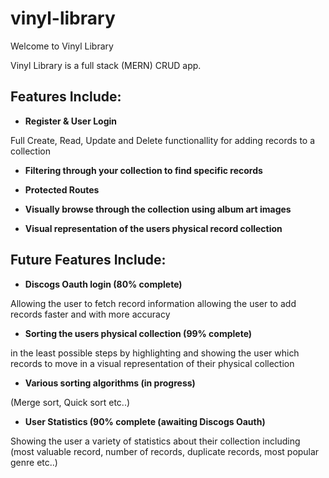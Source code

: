 # vinyl-library

Welcome to Vinyl Library 

Vinyl Library is a full stack (MERN) CRUD app.

## Features Include:

  * **Register & User Login**
  
  Full Create, Read, Update and Delete functionallity for adding records to a collection
  
  * **Filtering through your collection to find specific records**
  
  * **Protected Routes**
  
  * **Visually browse through the collection using album art images**
  
  * **Visual representation of the users physical record collection**
  
  
  
 ## Future Features Include:
 
  * **Discogs Oauth login (80% complete)**
  
   Allowing the user to fetch record information allowing the user to add records faster and with more accuracy
    
    
  * **Sorting the users physical collection (99% complete)**
  
   in the least possible steps by highlighting and showing the user which records to move in a visual representation of their physical collection
    
    
  * **Various sorting algorithms (in progress)**
  
   (Merge sort, Quick sort etc..)
    
    
  * **User Statistics (90% complete (awaiting Discogs Oauth)**
  
   Showing the user a variety of statistics about their collection including (most valuable record, number of records, duplicate records, most popular genre etc..)
   
 
  
